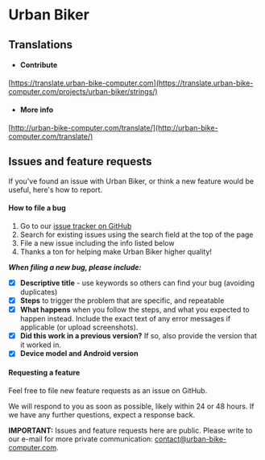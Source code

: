 # Urban Biker

## Translations

 - #### Contribute

[https://translate.urban-bike-computer.com](https://translate.urban-bike-computer.com/projects/urban-biker/strings/)


 - #### More info

[http://urban-bike-computer.com/translate/](http://urban-bike-computer.com/translate/)


## Issues and feature requests

If you've found an issue with Urban Biker, or think a new feature would be useful, here's how to report.

#### How to file a bug

1. Go to our [issue tracker on GitHub](https://github.com/Sublimis/UrbanBiker/issues)
2. Search for existing issues using the search field at the top of the page
3. File a new issue including the info listed below
4. Thanks a ton for helping make Urban Biker higher quality!

_**When filing a new bug, please include:**_

- [x] **Descriptive title** - use keywords so others can find your bug (avoiding duplicates)
- [x] **Steps** to trigger the problem that are specific, and repeatable
- [x] **What happens** when you follow the steps, and what you expected to happen instead. Include the exact text of any error messages if applicable (or upload screenshots).
- [x] **Did this work in a previous version?** If so, also provide the version that it worked in.
- [x] **Device model and Android version**

#### Requesting a feature

Feel free to file new feature requests as an issue on GitHub.

We will respond to you as soon as possible, likely within 24 or 48 hours. If we have any further questions, expect a response back.

**IMPORTANT:** Issues and feature requests here are public. Please write to our e-mail for more private communication: contact@urban-bike-computer.com.
